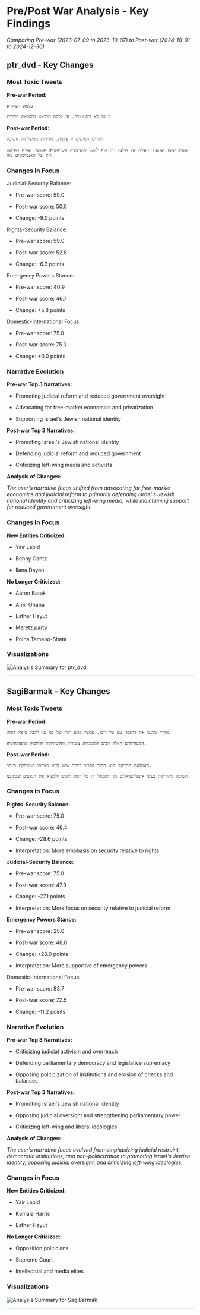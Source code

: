 # Pre/Post War Analysis - Key Findings

*Comparing Pre-war (2023-07-09 to 2023-10-07) to Post-war (2024-10-01 to 2024-12-30)*



## ptr_dvd - Key Changes


### Most Toxic Tweets


**Pre-war Period:**

```
עלמא דשיקרא
```

```
זו גם לא דיקטטורה. זה קרקס מדראנו בהקפאת הליכים
```


**Post-war Period:**

```
יהודים חמושים זו ציונות. מדיניות ממשלתית חשובה.
```

```
פשוט שקוף שהערך העליון של אילנה דיין הוא לקבל לגיטימציה מכריסטיאן אמנפור שהיא האילנה דיין של האנטישמים בחו
```


### Changes in Focus

Judicial-Security Balance:

- Pre-war score: 59.0

- Post-war score: 50.0

- Change: -9.0 points



Rights-Security Balance:

- Pre-war score: 59.0

- Post-war score: 52.8

- Change: -6.3 points



Emergency Powers Stance:

- Pre-war score: 40.9

- Post-war score: 46.7

- Change: +5.8 points



Domestic-International Focus:

- Pre-war score: 75.0

- Post-war score: 75.0

- Change: +0.0 points




### Narrative Evolution

**Pre-war Top 3 Narratives:**

- Promoting judicial reform and reduced government oversight

- Advocating for free-market economics and privatization

- Supporting Israel's Jewish national identity


**Post-war Top 3 Narratives:**

- Promoting Israel's Jewish national identity

- Defending judicial reform and reduced government

- Criticizing left-wing media and activists


**Analysis of Changes:**

*The user's narrative focus shifted from advocating for free-market economics and judicial reform to primarily defending Israel's Jewish national identity and criticizing left-wing media, while maintaining support for reduced government oversight.*



### Changes in Focus


**New Entities Criticized:**

- Yair Lapid

- Benny Gantz

- Ilana Dayan


**No Longer Criticized:**

- Aaron Barak

- Amir Ohana

- Esther Hayut

- Meretz party

- Pnina Tamano-Shata


### Visualizations

![Analysis Summary for ptr_dvd](data\user_analysis\analysis_ptr_dvd_20250112_174707.png)


---


## SagiBarmak - Key Changes


### Most Toxic Tweets


**Pre-war Period:**

```
אחרי שניגבו את הרצפה עם טל רוסו, עכשיו מגיע תורו של בני גנץ לקבל טיפול דומה.
```

```
המטורללים האלה זוכים למכובדות ציבורית ותקשורתית ולחיבוק מהאופוזיציה.
```


**Post-war Period:**

```
האסלאם הרדיקלי הוא הדבר הקרוב ביותר שיש לרוע בצורתו המובהקת ביותר.
```

```
חשיבה ביקורתית בעיני אינטלקטואלים מן השמאל זה כל הזמן לחפש ולמצוא את הנאצים שבתוכנו.
```


### Changes in Focus

**Rights-Security Balance:**

- Pre-war score: 75.0

- Post-war score: 46.4

- Change: -28.6 points

- Interpretation: More emphasis on security relative to rights



**Judicial-Security Balance:**

- Pre-war score: 75.0

- Post-war score: 47.9

- Change: -27.1 points

- Interpretation: More focus on security relative to judicial reform



**Emergency Powers Stance:**

- Pre-war score: 25.0

- Post-war score: 48.0

- Change: +23.0 points

- Interpretation: More supportive of emergency powers



Domestic-International Focus:

- Pre-war score: 83.7

- Post-war score: 72.5

- Change: -11.2 points




### Narrative Evolution

**Pre-war Top 3 Narratives:**

- Criticizing judicial activism and overreach

- Defending parliamentary democracy and legislative supremacy

- Opposing politicization of institutions and erosion of checks and balances


**Post-war Top 3 Narratives:**

- Promoting Israel's Jewish national identity

- Opposing judicial oversight and strengthening parliamentary power

- Criticizing left-wing and liberal ideologies


**Analysis of Changes:**

*The user's narrative focus evolved from emphasizing judicial restraint, democratic institutions, and non-politicization to promoting Israel's Jewish identity, opposing judicial oversight, and criticizing left-wing ideologies.*



### Changes in Focus


**New Entities Criticized:**

- Yair Lapid

- Kamala Harris

- Esther Hayut


**No Longer Criticized:**

- Opposition politicians

- Supreme Court

- Intellectual and media elites


### Visualizations

![Analysis Summary for SagiBarmak](data\user_analysis\analysis_SagiBarmak_20250112_174709.png)


---
